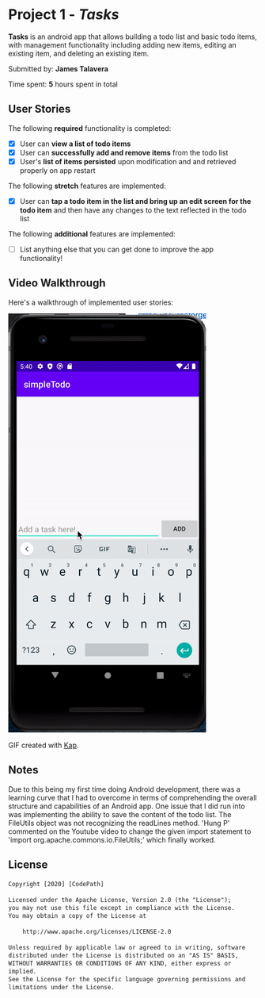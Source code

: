 # Project 1 - *Tasks*

**Tasks** is an android app that allows building a todo list and basic todo items, with management functionality including adding new items, editing an existing item, and deleting an existing item.

Submitted by: **James Talavera**

Time spent: **5** hours spent in total

## User Stories

The following **required** functionality is completed:

* [X] User can **view a list of todo items**
* [X] User can **successfully add and remove items** from the todo list
* [X] User's **list of items persisted** upon modification and and retrieved properly on app restart

The following **stretch** features are implemented:

* [X] User can **tap a todo item in the list and bring up an edit screen for the todo item** and then have any changes to the text reflected in the todo list

The following **additional** features are implemented:

* [ ] List anything else that you can get done to improve the app functionality!

## Video Walkthrough

Here's a walkthrough of implemented user stories:

<img src='Kapture 2020-06-23 at 17.42.35.gif' title='Video Walkthrough' width='' alt='Video Walkthrough' />

GIF created with [Kap](https://getkap.co/).

## Notes

Due to this being my first time doing Android development, there was a learning curve that I had to overcome in terms
of comprehending the overall structure and capabilities of an Android app. One issue that I did run into was implementing the ability
to save the content of the todo list. The FileUtils object was not recognizing the readLines method. 'Hung P' commented on the Youtube
 video to change the given import statement to 'import org.apache.commons.io.FileUtils;' which finally worked.

## License

    Copyright [2020] [CodePath]

    Licensed under the Apache License, Version 2.0 (the "License");
    you may not use this file except in compliance with the License.
    You may obtain a copy of the License at

        http://www.apache.org/licenses/LICENSE-2.0

    Unless required by applicable law or agreed to in writing, software
    distributed under the License is distributed on an "AS IS" BASIS,
    WITHOUT WARRANTIES OR CONDITIONS OF ANY KIND, either express or implied.
    See the License for the specific language governing permissions and
    limitations under the License.
